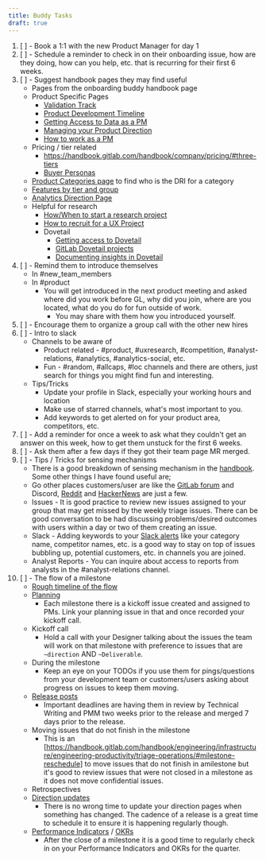 ```yaml
---
title: Buddy Tasks
draft: true
---
```


1. [ ] - Book a 1:1 with the new Product Manager for day 1
1. [ ] - Schedule a reminder to check in on their onboarding issue, how are they doing, how can you help, etc. that is recurring for their first 6 weeks.
1. [ ] - Suggest handbook pages they may find useful
    - Pages from the onboarding buddy handbook page
    - Product Specific Pages
        - [Validation Track](/handbook/product-development/product-development-flow/#validation-track)
        - [Product Development Timeline](/handbook/engineering/workflow/#product-development-timeline)
        - [Getting Access to Data as a PM](/handbook/enterprise-data/organization/programs/data-for-product-managers/)
        - [Managing your Product Direction](/handbook/product/product-processes/#managing-your-product-direction)
        - [How to work as a PM](/handbook/product/product-processes/#how-to-work-as-a-pm)
    - Pricing / tier related
        - <https://handbook.gitlab.com/handbook/company/pricing/#three-tiers>
        - [Buyer Personas](/handbook/marketing/brand-and-product-marketing/product-and-solution-marketing/roles-personas/buyer-persona/)
    - [Product Categories page](/handbook/product/categories/) to find who is the DRI for a category
    - [Features by tier and group](/handbook/product/categories/features/)
    - [Analytics Direction Page](https://about.gitlab.com/direction/monitor/)
    - Helpful for research
        - [How/When to start a research project](/handbook/product/ux/ux-research/#conducting-ux-research-at-gitlab)
        - [How to recruit for a UX Project](/handbook/product/ux/ux-research/recruiting-participants/)
        - Dovetail
            - [Getting access to Dovetail](/handbook/security/corporate/end-user-services/onboarding-access-requests/access-requests/)
            - [GitLab Dovetail projects](https://gitlab.dovetailapp.com/projects)
            - [Documenting insights in Dovetail](/handbook/product/ux/dovetail/)
1. [ ] - Remind them to introduce themselves
    - In #new_team_members
    - In #product
        - You will get introduced in the next product meeting and asked where did you work before GL, why did you join, where are you located, what do you do for fun outside of work.
            - You may share with them how you introduced yourself.
1. [ ] - Encourage them to organize a group call with the other new hires
1. [ ] - Intro to slack
    - Channels to be aware of
        - Product related - #product, #uxresearch, #competition, #analyst-relations, #analytics, #analytics-social, etc.
        - Fun - #random, #allcaps, #loc channels and there are others, just search for things you might find fun and interesting.
    - Tips/Tricks
        - Update your profile in Slack, especially your working hours and location
        - Make use of starred channels, what's most important to you.
        - Add keywords to get alerted on for your product area, competitors, etc.
1. [ ] - Add a reminder for once a week to ask what they couldn't get an answer on this week, how to get them unstuck for the first 6 weeks.
1. [ ] - Ask them after a few days if they got their team page MR merged.
1. [ ] - Tips / Tricks for sensing mechanisms
    - There is a good breakdown of sensing mechanism in the [handbook](/handbook/product/product-processes/sensing-mechanisms/). Some other things I have found useful are;
    - Go other places customers/user are like the [GitLab forum](https://forum.gitlab.com/) and Discord, [Reddit](https://www.reddit.com/r/gitlab/) and [HackerNews](https://news.ycombinator.com/news) are just a few.
    - Issues - It is good practice to review new issues assigned to your group that may get missed by the weekly triage issues. There can be good conversation to be had discussing problems/desired outcomes with users within a day or two of them creating an issue.
    - Slack - Adding keywords to your [Slack alerts](https://slack.com/help/articles/4412437167251-Get-notified-about-topics-you-care-about) like your category name, competitor names, etc. is a good way to stay on top of issues bubbling up, potential customers, etc. in channels you are joined.
    - Analyst Reports - You can inquire about access to reports from analysts in the #analyst-relations channel.
1. [ ] - The flow of a milestone
    - [Rough timeline of the flow](/handbook/engineering/workflow/#product-development-timeline)
    - [Planning](/handbook/product/product-processes/#planning-issue-for-milestone)
        - Each milestone there is a kickoff issue created and assigned to PMs. Link your planning issue in that and once recorded your kickoff call.
    - Kickoff call
        - Hold a call with your Designer talking about the issues the team will work on that milestone with preference to issues that are `~direction` AND `~Deliverable`.
    - During the milestone
        - Keep an eye on your TODOs if you use them for pings/questions from your development team or customers/users asking about progress on issues to keep them moving.
    - [Release posts](/handbook/product/product-processes/#writing-release-blog-posts)
        - Important deadlines are having them in review by Technical Writing and PMM two weeks prior to the release and merged 7 days prior to the release.
    - Moving issues that do not finish in the milestone
        - This is an [https://handbook.gitlab.com/handbook/engineering/infrastructure/engineering-productivity/triage-operations/#milestone-reschedule] to move issues that do not finish in amilestone but it's good to review issues that were not closed in a milestone as it does not move confidential issues.
    - Retrospectives
    - [Direction updates](/handbook/product/product-processes/#managing-your-product-direction)
        - There is no wrong time to update your direction pages when something has changed. The cadence of a release is a great time to schedule it to ensure it is happening regularly though.
    - [Performance Indicators](https://internal.gitlab.com/handbook/company/performance-indicators/product/) / [OKRs](/handbook/company/okrs/)
        - After the close of a milestone it is a good time to regularly check in on your Performance Indicators and OKRs for the quarter.
